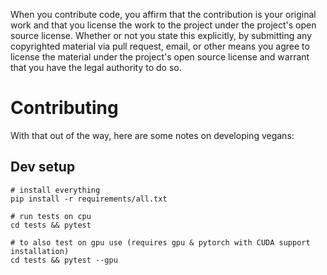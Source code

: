 When you contribute code, you affirm that the contribution is your original work and
that you license the work to the project under the project's open source license.
Whether or not you state this explicitly, by submitting any copyrighted material via
pull request, email, or other means you agree to license the material under the
project's open source license and warrant that you have the legal authority to do so.

# Contributing

With that out of the way, here are some notes on developing vegans:

## Dev setup

    # install everything
    pip install -r requirements/all.txt
    
    # run tests on cpu
    cd tests && pytest
    
    # to also test on gpu use (requires gpu & pytorch with CUDA support installation)
    cd tests && pytest --gpu
